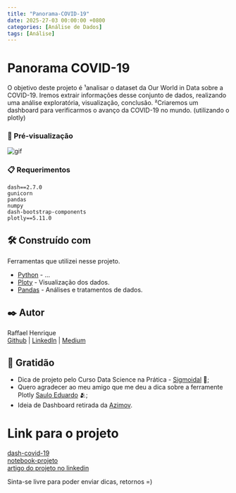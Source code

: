```yaml
---
title: "Panorama-COVID-19"
date: 2025-27-03 00:00:00 +0800
categories: [Análise de Dados]
tags: [Análise]
---
```


# Panorama COVID-19

O objetivo deste projeto é ¹analisar o dataset da Our World in Data sobre a COVID-19. Iremos extrair informações desse conjunto de dados, realizando uma análise exploratória, visualização, conclusão. ²Criaremos um dashboard para verificarmos o avanço da COVID-19 no mundo. (utilizando o plotly)

### 🎥 Pré-visualização

![gif](https://media3.giphy.com/media/0bqlsi3a3uOD52Fbgd/giphy.gif?cid=790b761120972c9004f22e84160dbf0433cfb8acb78751fd&rid=giphy.gif&ct=g)

### 📋 Requerimentos

```
dash==2.7.0
gunicorn
pandas
numpy
dash-bootstrap-components
plotly==5.11.0
```
## 🛠️ Construído com

Ferramentas que utilizei nesse projeto.

* [Python](https://www.python.org/) - ...
* [Ploty](https://plotly.com/) - Visualização dos dados.
* [Pandas](https://pandas.pydata.org/docs/) - Análises e tratamentos de dados.

## ✒️ Autor

Raffael Henrique <br>
[Github](https://github.com/raffaelhfarias) | 
[LinkedIn](https://www.linkedin.com/in/raffael-henrique-59922520a/) | 
[Medium](https://medium.com/@raffaelhfarias)

## 🎁 Gratidão

* Dica de projeto pelo Curso Data Science na Prática - [Sigmoidal](https://sigmoidal.ai/) 📢;
* Quero agradecer ao meu amigo que me deu a dica sobre a ferramente Plotly [Saulo Eduardo](https://github.com/sauloemp) 🫂;
* Ideia de Dashboard retirada da [Azimov](https://asimov.academy/).

# Link para o projeto
[dash-covid-19](https://covid19-dash.onrender.com/)<br>
[notebook-projeto](https://colab.research.google.com/drive/1UTG6dyJXNHOkpBinbCETV0N5maYDtkqi?usp=sharing)<br>
[artigo do projeto no linkedin](https://www.linkedin.com/pulse/panorama-da-covid-19-mundo-usando-dados-raffael-henrique/)

Sinta-se livre para poder enviar dicas, retornos =)
